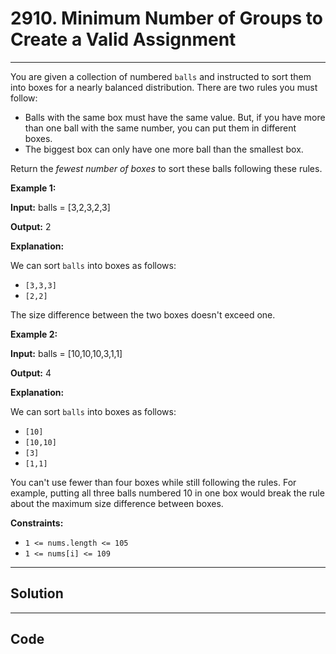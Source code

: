 # 2910. Minimum Number of Groups to Create a Valid Assignment

---

You are given a collection of numbered `balls` and instructed to sort them into boxes for a nearly balanced distribution. There are two rules you must follow:

  * Balls with the same box must have the same value. But, if you have more than one ball with the same number, you can put them in different boxes.
  * The biggest box can only have one more ball than the smallest box.



​Return the _fewest number of boxes_ to sort these balls following these rules.

 

**Example 1:**

**Input:** balls = [3,2,3,2,3] 

**Output:** 2 

**Explanation:**

We can sort `balls` into boxes as follows:

  * `[3,3,3]`
  * `[2,2]`



The size difference between the two boxes doesn't exceed one.

**Example 2:**

**Input:** balls = [10,10,10,3,1,1] 

**Output:** 4 

**Explanation:**

We can sort `balls` into boxes as follows:



  * `[10]`
  * `[10,10]`
  * `[3]`
  * `[1,1]`



You can't use fewer than four boxes while still following the rules. For example, putting all three balls numbered 10 in one box would break the rule about the maximum size difference between boxes.

 

**Constraints:**

  * `1 <= nums.length <= 105`
  * `1 <= nums[i] <= 109`

---

## Solution



---

## Code
```python


```